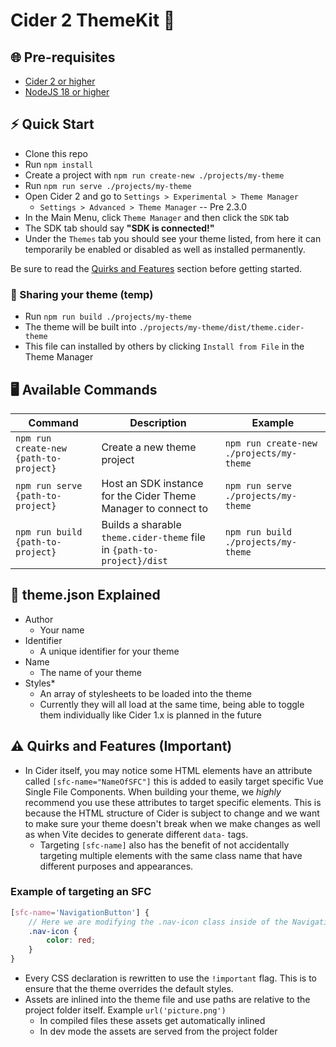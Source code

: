 # Cider 2 ThemeKit 🎨

## 🌐 Pre-requisites

-   [Cider 2 or higher](https://cidercollective.itch.io/cider)
-   [NodeJS 18 or higher](https://nodejs.org)

## ⚡ Quick Start

-   Clone this repo
-   Run `npm install`
-   Create a project with `npm run create-new ./projects/my-theme`
-   Run `npm run serve ./projects/my-theme`
-   Open Cider 2 and go to `Settings > Experimental > Theme Manager`
    -   `Settings > Advanced > Theme Manager` -- Pre 2.3.0
-   In the Main Menu, click `Theme Manager` and then click the `SDK` tab
-   The SDK tab should say **"SDK is connected!"**
-   Under the `Themes` tab you should see your theme listed, from here it can temporarily be enabled or disabled as well as installed permanently.

Be sure to read the [Quirks and Features](#-quirks-and-features) section before getting started.

### 📮 Sharing your theme (temp)

-   Run `npm run build ./projects/my-theme`
-   The theme will be built into `./projects/my-theme/dist/theme.cider-theme`
-   This file can installed by others by clicking `Install from File` in the Theme Manager

## 🖥️ Available Commands

| Command                                | Description                                                            | Example                                  |
| -------------------------------------- | ---------------------------------------------------------------------- | ---------------------------------------- |
| `npm run create-new {path-to-project}` | Create a new theme project                                             | `npm run create-new ./projects/my-theme` |
| `npm run serve {path-to-project}`      | Host an SDK instance for the Cider Theme Manager to connect to         | `npm run serve ./projects/my-theme`      |
| `npm run build {path-to-project}`      | Builds a sharable `theme.cider-theme` file in `{path-to-project}/dist` | `npm run build ./projects/my-theme`      |

## 📄 theme.json Explained

-   Author
    -   Your name
-   Identifier
    -   A unique identifier for your theme
-   Name
    -   The name of your theme
-   Styles\*
    -   An array of stylesheets to be loaded into the theme
    -   Currently they will all load at the same time, being able to toggle them individually like Cider 1.x is planned in the future

## ⚠️ Quirks and Features (Important)

-   In Cider itself, you may notice some HTML elements have an attribute called `[sfc-name="NameOfSFC"]` this is added to easily target specific Vue Single File Components. When building your theme, we _highly_ recommend you use these attributes to target specific elements. This is because the HTML structure of Cider is subject to change and we want to make sure your theme doesn't break when we make changes as well as when Vite decides to generate different `data-` tags.
    -   Targeting `[sfc-name]` also has the benefit of not accidentally targeting multiple elements with the same class name that have different purposes and appearances.

### Example of targeting an SFC

```scss
[sfc-name='NavigationButton'] {
    // Here we are modifying the .nav-icon class inside of the NavigationButton SFC, doing it this way ensures that other elements with the .nav-icon class are not affected by mistake.
    .nav-icon {
        color: red;
    }
}
```

-   Every CSS declaration is rewritten to use the `!important` flag. This is to ensure that the theme overrides the default styles.
-   Assets are inlined into the theme file and use paths are relative to the project folder itself. Example `url('picture.png')`
    -   In compiled files these assets get automatically inlined
    -   In dev mode the assets are served from the project folder
